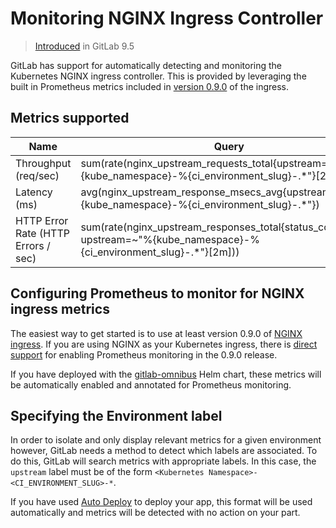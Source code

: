 # Monitoring NGINX Ingress Controller
> [Introduced](https://gitlab.com/gitlab-org/gitlab-ce/merge_requests/13438) in GitLab 9.5

GitLab has support for automatically detecting and monitoring the Kubernetes NGINX ingress controller. This is provided by leveraging the built in Prometheus metrics included in [version 0.9.0](https://github.com/kubernetes/ingress/blob/master/controllers/nginx/Changelog.md#09-beta1) of the ingress.

## Metrics supported

| Name | Query |
| ---- | ----- |
| Throughput (req/sec) | sum(rate(nginx_upstream_requests_total{upstream=~"%{kube_namespace}-%{ci_environment_slug}-.*"}[2m])) |
| Latency (ms) | avg(nginx_upstream_response_msecs_avg{upstream=~"%{kube_namespace}-%{ci_environment_slug}-.*"}) |
| HTTP Error Rate (HTTP Errors / sec) | sum(rate(nginx_upstream_responses_total{status_code="5xx", upstream=~"%{kube_namespace}-%{ci_environment_slug}-.*"}[2m])) |

## Configuring Prometheus to monitor for NGINX ingress metrics

The easiest way to get started is to use at least version 0.9.0 of [NGINX ingress](https://github.com/kubernetes/ingress/tree/master/controllers/nginx). If you are using NGINX as your Kubernetes ingress, there is [direct support](https://github.com/kubernetes/ingress/pull/423) for enabling Prometheus monitoring in the 0.9.0 release.

If you have deployed with the [gitlab-omnibus](https://docs.gitlab.com/ee/install/kubernetes/gitlab_omnibus.md) Helm chart, these metrics will be automatically enabled and annotated for Prometheus monitoring.

## Specifying the Environment label

In order to isolate and only display relevant metrics for a given environment
however, GitLab needs a method to detect which labels are associated. To do this, GitLab will search metrics with appropriate labels. In this case, the `upstream` label must be of the form `<Kubernetes Namespace>-<CI_ENVIRONMENT_SLUG>-*`.

If you have used [Auto Deploy](https://docs.gitlab.com/ee/ci/autodeploy/index.html) to deploy your app, this format will be used automatically and metrics will be detected with no action on your part.
